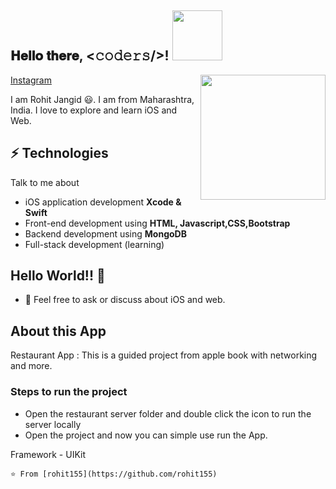 <h2> 𝐇𝐞𝐥𝐥𝐨 𝐭𝐡𝐞𝐫𝐞, <𝚌𝚘𝚍𝚎𝚛𝚜/>! <img src='https://media.giphy.com/media/bcKmIWkUMCjVm/giphy.gif' width="80px"></h2>

<img align='right' src='https://media.giphy.com/media/du3J3cXyzhj75IOgvA/giphy.gif' width='200"'>

[Instagram](https://instagram.com/code_with_rohit?igshid=71vfqs608pnw)

I am Rohit Jangid 😃. I am from Maharashtra, India. I love to explore and learn iOS and Web.
## ⚡ Technologies
Talk to me about
- iOS application development **Xcode & Swift**
- Front-end development using **HTML, Javascript,CSS,Bootstrap**
- Backend development using **MongoDB**
- Full-stack development (learning)

## Hello World!! 🤔
- 💬 Feel free to ask or discuss about iOS and web.

## About this App

Restaurant App : This is a guided project from apple book with networking and more.

### Steps to run the project
- Open the restaurant server folder and double click the icon to run the server locally
- Open the project and now you can simple use run the App.

Framework - UIKit


```⭐️ From [rohit155](https://github.com/rohit155)```


